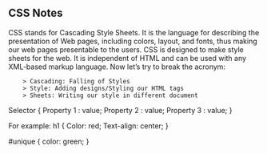 ## CSS Notes

CSS stands for Cascading Style Sheets. 
It is the language for describing the presentation of Web pages, including colors, layout, and fonts, thus making our web pages presentable to the users.
CSS is designed to make style sheets for the web. 
It is independent of HTML and can be used with any XML-based markup language.
Now let’s try to break the acronym:

        > Cascading: Falling of Styles
        > Style: Adding designs/Styling our HTML tags
        > Sheets: Writing our style in different document
 

Selector {
Property 1 : value;
Property 2 : value;
Property 3 : value;
}


For example:
h1
{
Color: red;
Text-align: center;
}

#unique
{
color: green;
}

 
